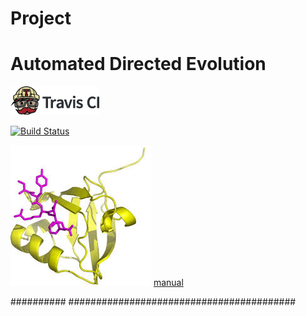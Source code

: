 # Project
# Automated Directed Evolution


[![Travis CI logo](TravisCI.png)](https://travis-ci.org)

[![Build Status](https://travis-ci.org/madhurya333/Project.svg?branch=master)](https://travis-ci.org/madhurya333/Project)

![logo](pdz.jpeg)
[manual](Ex16_Amaury_Madhurya_250118.pptx)


##########
#########################################